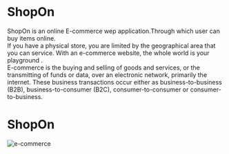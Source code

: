 # ShopOn  
ShopOn is an online E-commerce wep application.Through which user can buy items online.  
If you have a physical store, you are limited by the geographical area that you can service. With an e-commerce website, the whole world is your playground .    
E-commerce is the buying and selling of goods and services, or the transmitting of funds or data, over an electronic network, primarily the internet. 
These business transactions occur either as business-to-business (B2B), business-to-consumer (B2C), consumer-to-consumer or consumer-to-business.  

# ShopOn

![e-commerce](https://user-images.githubusercontent.com/98896744/166123604-93b47b4f-d48c-4d1c-b76a-a911ca86b916.png)
